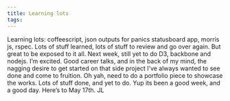 ```yaml
---
title: Learning lots
tags: 
---
```

Learning lots: coffeescript, json outputs for panics statusboard app, morris js, rspec.
Lots of stuff learned, lots of stuff to review and go over again. But great to be exposed to it all.
Next week, still yet to do D3, backbone and nodejs. I’m excited.
Good career talks, and in the back of my mind, the nagging desire to get started on that side project I’ve always wanted to see done and come to fruition.
Oh yah, need to do a portfolio piece to showcase the works.
Lots of stuff done, and yet to do.
Yup its been a good week, and a good day.
Here’s to May 17th.
JL
